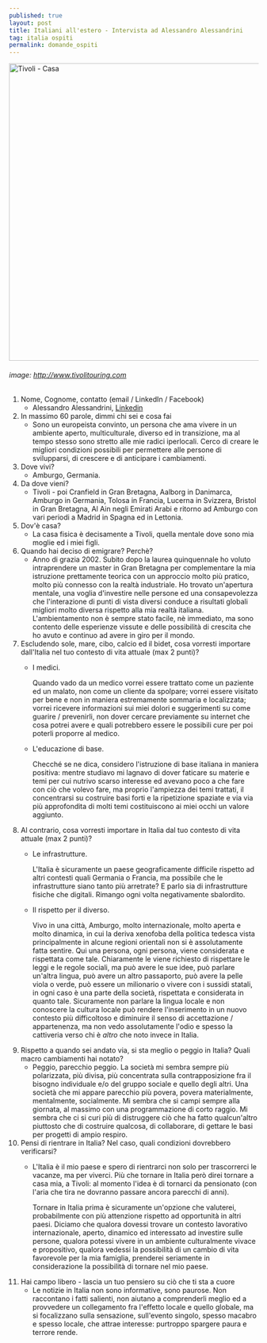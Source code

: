 ```yaml
---
published: true
layout: post
title: Italiani all'estero - Intervista ad Alessandro Alessandrini 
tag: italia ospiti
permalink: domande_ospiti
---
```


<img src="http://www.tivolitouring.com/wp-content/uploads/2013/11/panorama1.jpg" alt="Tivoli - Casa" width="600"/>

###### image: http://www.tivolitouring.com


1. Nome, Cognome, contatto (email / LinkedIn / Facebook)
    * Alessandro Alessandrini, [Linkedin](www.linkedin.com/in/alessandroalessandrini)
1. In massimo 60 parole, dimmi chi sei e cosa fai
    + Sono un europeista convinto, un persona che ama vivere in un ambiente aperto, multiculturale, diverso ed in transizione,  ma al tempo stesso sono stretto alle mie radici iperlocali. Cerco di creare le migliori condizioni possibili per permettere alle persone di svilupparsi, di crescere e di anticipare i cambiamenti.
1. Dove vivi? 
    + Amburgo, Germania.
1. Da dove vieni?
    + Tivoli - poi Cranfield in Gran Bretagna, Aalborg in Danimarca, Amburgo in Germania, Tolosa in Francia, Lucerna in Svizzera, Bristol in Gran Bretagna, Al Ain negli Emirati Arabi e ritorno ad Amburgo con vari periodi a Madrid in Spagna ed in Lettonia.
1. Dov'è casa?
    + La casa fisica è decisamente a Tivoli, quella mentale dove sono mia moglie ed i miei figli.
1. Quando hai deciso di emigrare? Perchè?
    + Anno di grazia 2002. Subito dopo la laurea quinquennale ho voluto intraprendere un master in Gran Bretagna per complementare la mia istruzione prettamente teorica con un approccio molto più pratico, molto più connesso con la realtà industriale. Ho trovato un'apertura mentale, una voglia d'investire nelle persone ed una consapevolezza che l'interazione di punti di vista diversi conduce a risultati globali migliori molto diversa rispetto alla mia realtà italiana. L'ambientamento non è sempre stato facile, nè immediato, ma sono contento delle esperienze vissute e delle possibilità di crescita che ho avuto e continuo ad avere in giro per il mondo.
1. Escludendo sole, mare, cibo, calcio ed il bidet, cosa vorresti importare dall'Italia nel tuo contesto di vita attuale (max 2 punti)?
    + I medici. 
    
        Quando vado da un medico vorrei essere trattato come un paziente ed un malato, non come un cliente da spolpare; vorrei essere visitato per bene e non in maniera estremamente sommaria e localizzata; vorrei ricevere informazioni sui miei dolori e suggerimenti su come guarire / prevenirli, non dover cercare previamente su internet che cosa potrei avere e quali potrebbero essere le possibili cure per poi poterli proporre al medico. 
    + L'educazione di base.

        Checché se ne dica, considero l'istruzione di base italiana in maniera positiva: mentre studiavo mi lagnavo di dover faticare su materie e temi per cui nutrivo scarso interesse ed avevano poco a che fare con ciò che volevo fare, ma proprio l'ampiezza dei temi trattati, il concentrarsi su costruire basi forti e la ripetizione spaziate e via via più approfondita di molti temi costituiscono ai miei occhi un valore aggiunto.
1. Al contrario, cosa vorresti importare in Italia dal tuo contesto di vita attuale (max 2 punti)?
    + Le infrastrutture.
    
        L'Italia è sicuramente un paese geograficamente difficile rispetto ad altri contesti quali Germania o Francia, ma possibile che le infrastrutture siano tanto più arretrate? E parlo sia di infrastrutture fisiche che digitali. Rimango ogni volta negativamente sbalordito.
    + Il rispetto per il diverso.

        Vivo in una città, Amburgo, molto internazionale, molto aperta e molto dinamica, in cui la deriva xenofoba della politica tedesca vista principalmente in alcune regioni orientali non si è assolutamente fatta sentire. Qui una persona, ogni persona, viene considerata e rispettata come tale. Chiaramente le viene richiesto di rispettare le leggi e le regole sociali, ma può avere le sue idee, può parlare un'altra lingua, può avere un altro passaporto, può avere la pelle viola o verde, può essere un milionario o vivere con i sussidi statali, in ogni caso è una parte della società, rispettata e considerata in quanto tale. Sicuramente non parlare la lingua locale e non conoscere la cultura locale può rendere l'inserimento in un nuovo contesto più difficoltoso e diminuire il senso di accettazione / appartenenza, ma non vedo assolutamente l'odio e spesso la cattiveria verso chi è *altro* che noto invece in Italia. 
1. Rispetto a quando sei andato via, si sta meglio o peggio in Italia? Quali macro cambiamenti hai notato?
    + Peggio, parecchio peggio. La società mi sembra sempre più polarizzata, più divisa, più concentrata sulla contrapposizione fra il bisogno individuale e/o del gruppo sociale e quello degli altri. Una società che mi appare parecchio più povera, povera materialmente, mentalmente, socialmente. Mi sembra che si campi sempre alla giornata, al massimo con una programmazione di corto raggio. Mi sembra che ci si curi più di distruggere ciò che ha fatto qualcun'altro piuttosto che di costruire qualcosa, di collaborare, di gettare le basi per progetti di ampio respiro. 
1. Pensi di rientrare in Italia? Nel caso, quali condizioni dovrebbero verificarsi?
    + L'Italia è il mio paese e spero di rientrarci non solo per trascorrerci le vacanze, ma per viverci. Più che tornare in Italia però direi tornare a casa mia, a Tivoli: al momento l'idea è di tornarci da pensionato (con l'aria che tira ne dovranno passare ancora parecchi di anni). 
    
        Tornare in Italia prima è sicuramente un'opzione che valuterei, probabilmente con più attenzione rispetto ad opportunità in altri paesi. Diciamo che qualora dovessi trovare un contesto lavorativo internazionale, aperto, dinamico ed interessato ad investire sulle persone, qualora potessi vivere in un ambiente culturalmente vivace e propositivo, qualora vedessi la possibilità di un cambio di vita favorevole per la mia famiglia, prenderei seriamente in considerazione la possibilità di tornare nel mio paese. 
1. Hai campo libero - lascia un tuo pensiero su ciò che ti sta a cuore
    + Le notizie in Italia non sono informative, sono paurose. Non raccontano i fatti salienti, non aiutano a comprenderli meglio ed a provvedere un collegamento fra l'effetto locale e quello globale, ma si focalizzano sulla sensazione, sull'evento singolo, spesso macabro e spesso locale, che attrae interesse: purtroppo spargere paura e terrore rende.